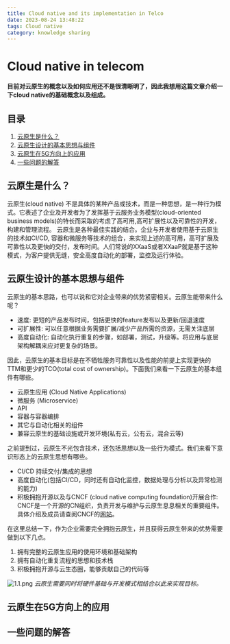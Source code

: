```yaml
---
title: Cloud native and its implementation in Telco
date: 2023-08-24 13:48:22
tags: Cloud native
category: knowledge sharing
---
```

# Cloud native in telecom 

**目前对云原生的概念以及如何应用还不是很清晰明了，因此我想用这篇文章介绍一下cloud native的基础概念以及组成。**
## 目录
1. [云原生是什么？](#云原生是什么？)
2. [云原生设计的基本思想与组件](#云原生设计的基本思想与组件)
3. [云原生在5G方向上的应用](云原生在5G方向上的应用)
4. [一些问题的解答](#一些问题的解答)



## 云原生是什么？
云原生(cloud native) 不是具体的某种产品或技术，而是一种思想，是一种行为模式。它表述了企业及开发者为了发挥基于云服务业务模型(cloud-oriented business models)的特长而采取的考虑了高可用,高可扩展性以及可靠性的开发，构建和管理流程。 云原生是各种最佳实践的结合。企业与开发者使用基于云原生的技术如CI/CD, 容器和微服务等技术的组合，来实现上述的高可用，高可扩展及可靠性以及更快的交付，发布时间。人们常说的XXaaS或者XXaaP就是基于这种模式，为客户提供无缝，安全高度自动化的部署，监控及运行体验。


## 云原生设计的基本思想与组件
云原生的基本思路，也可以说和它对企业带来的优势紧密相关。云原生能带来什么呢？
- 速度: 更短的产品发布时间，包括更快的feature发布以及更新/回退速度
- 可扩展性: 可以任意根据业务需要扩展/减少产品所需的资源，无需关注底层
- 高度自动化: 自动化执行重复的步骤，如部署，测试，升级等。将应用与底层架构解耦来应对更复杂的场景。

因此，云原生的基本目标是在不牺牲服务可靠性以及性能的前提上实现更快的TTM和更少的TCO(total cost of ownership)。下面我们来看一下云原生的基本组件有哪些。

- 云原生应用 (Cloud Native Applications)
- 微服务 (Microservice)
- API
- 容器与容器编排
- 其它与自动化相关的组件
- 兼容云原生的基础设施或开发环境(私有云，公有云，混合云等)

之前提到过，云原生不光包含技术，还包括思想以及一些行为模式。我们来看下意识形态上的云原生思想有哪些。
- CI/CD 持续交付/集成的思想
- 高度自动化(包括CI/CD，同时还有自动化监控，数据处理与分析以及异常检测的能力)
- 积极拥抱开源以及与CNCF (cloud native computing foundation)开展合作: CNCF是一个开源的CN组织，负责开发与维护与云原生息息相关的重要组件。具体介绍及成员请查阅CNCF的[网站](https://www.cncf.io/)。

在这里总结一下，作为企业需要完全拥抱云原生，并且获得云原生带来的优势需要做到以下几点。

1. 拥有完整的云原生应用的使用环境和基础架构
2. 拥有自动化重复流程的思想和技术栈
3. 积极拥抱开源与云生态圈，能够贡献自己的代码等

![1.1.png](https://s2.loli.net/2023/08/24/smOyHMjN7Q96wtl.png)
*云原生需要同时将硬件基础与开发模式相结合以此来实现目标。*

## 云原生在5G方向上的应用
## 一些问题的解答